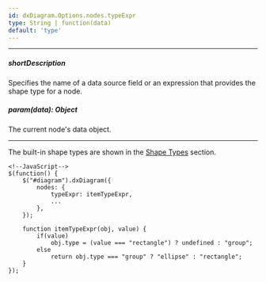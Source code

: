 ```yaml
---
id: dxDiagram.Options.nodes.typeExpr
type: String | function(data)
default: 'type'
---
```

---
##### shortDescription
Specifies the name of a data source field or an expression that provides the shape type for a node.

##### param(data): Object
The current node's data object.

---
The built-in shape types are shown in the [Shape Types](/concepts/05%20Widgets/Diagram/40%20Shape%20Types.md '/Documentation/Guide/UI_Components/Diagram/Shape_Types/') section.

    <!--JavaScript-->
    $(function() {
        $("#diagram").dxDiagram({
            nodes: {
                typeExpr: itemTypeExpr,
                ...
            },
        });

        function itemTypeExpr(obj, value) {
            if(value)
                obj.type = (value === "rectangle") ? undefined : "group";
            else
                return obj.type === "group" ? "ellipse" : "rectangle";
        }
    });

